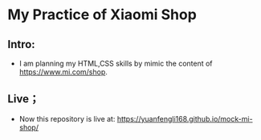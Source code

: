 # My Practice of Xiaomi Shop

## Intro: 
- I am planning my HTML,CSS skills by mimic the content of https://www.mi.com/shop.

## Live；
- Now this repository is live at: https://yuanfengli168.github.io/mock-mi-shop/ 
